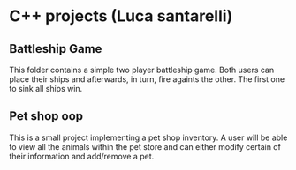 
# C++ projects (Luca santarelli)

## Battleship Game
This folder contains a simple two player battleship game. Both users can place their ships and afterwards, in turn, fire againts the other. The first one to sink all ships win.

## Pet shop oop
This is a small project implementing a pet shop inventory. A user will be able to view all the animals within the pet store and can either modify certain of their information and add/remove a pet.
